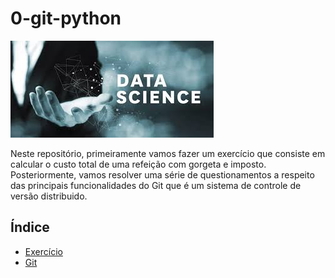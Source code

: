 # 0-git-python 

![](assets/download.jfif)

Neste repositório, primeiramente vamos fazer um exercício que consiste em calcular o custo total de uma refeição com gorgeta e imposto. Posteriormente, vamos resolver uma série de questionamentos a respeito das principais funcionalidades do Git que é um sistema de controle de versão distribuido.

## Índice

- [Exercício](./python/exercise.py)
- [Git](./git/exercise.md)